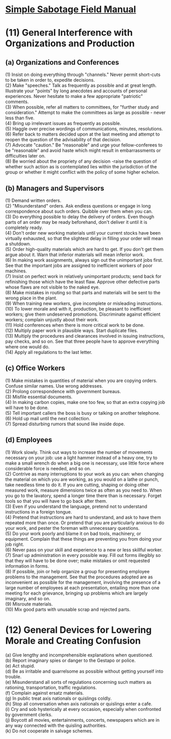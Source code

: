 # [Simple Sabotage Field Manual](https://www.cia.gov/news-information/featured-story-archive/2012-featured-story-archive/CleanedUOSSSimpleSabotage_sm.pdf)

# (11) General Interference with Organizations and Production

## (a) Organizations and Conferences
(1) Insist on doing everything through "channels." Never permit short-cuts to be taken in order to, expedite decisions.
<br>(2) Make "speeches." Talk as frequently as possible and at great length. Illustrate your "points" by long anecdotes and accounts of personal experiences. Never hesitate to make a few appropriate "patriotic" comments.
<br>(3) When possible, refer all matters to committees, for "further study and consideration." Attempt to make the committees as large as possible - never less than five.
<br>(4) Bring up irrelevant issues as frequently as possible.
<br>(5) Haggle over precise wordings of communications, minutes, resolutions.
<br>(6) Refer back to matters decided upon at the last meeting and attempt to reopen the question of the advisability of that decision.
<br>(7) Advocate "caution." Be "reasonable" and urge your fellow-conferees to be "reasonable" and avoid haste which might result in embarrassments or difficulties later on.
<br>(8) Be worried about the propriety of any decision -raise the question of whether such action as is contemplated lies within the jurisdiction of the group or whether it might conflict with the policy of some higher echelon.

## (b) Managers and Supervisors
(1) Demand written orders.
<br>(2) "Misunderstand" orders. Ask endless questions or engage in long correspondence about such orders. Quibble over them when you can.
<br>(3) Do everything possible to delay the delivery of orders. Even though parts of an order may be ready beforehand, don't deliver it until it is completely ready.
<br>(4) Don't order new working materials until your current stocks have been virtually exhausted, so that the slightest delay in filling your order will mean a shutdown.
<br>(5) Order high-quality materials which are hard to get. If you don't get them argue about it. Warn that inferior materials will mean inferior work.
<br>(6) In making work assignments, always sign out the unimportant jobs first. See that the important jobs are assigned to inefficient workers of poor machines.
<br>(7) Insist on perfect work in relatively unimportant products; send back for refinishing those which have the least flaw. Approve other defective parts whose flaws are not visible to the naked eye.
<br>(8) Make mistakes in routing so that parts and materials will be sent to the wrong place in the plant.
<br>(9) When training new workers, give incomplete or misleading instructions.
<br>(10) To lower morale and with it, production, be pleasant to inefficient workers; give them undeserved promotions. Discriminate against efficient workers; complain unjustly about their work.
<br>(11) Hold conferences when there is more critical work to be done.
<br>(12) Multiply paper work in plausible ways. Start duplicate files.
<br>(13) Multiply the procedures and clearances involved in issuing instructions, pay checks, and so on. See that three people have to approve everything where one would do.
<br>(14) Apply all regulations to the last letter.

## (c) Office Workers
(1) Make mistakes in quantities of material when you are copying orders. Confuse similar names. Use wrong addresses.
<br>(2) Prolong correspondence with government bureaus.
<br>(3) Misfile essential documents.
<br>(4) In making carbon copies, make one too few, so that an extra copying job will have to be done.
<br>(5) Tell important callers the boss is busy or talking on another telephone.
<br>(6) Hold up mail until the next collection.
<br>(7) Spread disturbing rumors that sound like inside dope.

## (d) Employees
(1) Work slowly. Think out ways to increase the number of movements necessary on your job: use a light hammer instead of a heavy one, try to make a small wrench do when a big one is necessary, use little force where considerable force is needed, and so on.
<br>(2) Contrive as many interruptions to your work as you can: when changing the material on which you are working, as you would on a lathe or punch, take needless time to do it. If you are cutting, shaping or doing other measured work, measure dimensions twice as often as you need to. When you go to the lavatory, spend a longer time there than is necessary. Forget tools so that you will have to go back after them.
<br>(3) Even if you understand the language, pretend not to understand instructions in a foreign tongue.
<br>(4) Pretend that instructions are hard to understand, and ask to have them repeated more than once. Or pretend that you are particularly anxious to do your work, and pester the foreman with unnecessary questions.
<br>(5) Do your work poorly and blame it on bad tools, machinery, or equipment. Complain that these things are preventing you from doing your job right.
<br>(6) Never pass on your skill and experience to a new or less skillful worker.
<br>(7) Snarl up administration in every possible way. Fill out forms illegibly so that they will have to be done over; make mistakes or omit requested information in forms.
<br>(8) If possible, join or help organize a group for presenting employee problems to the management. See that the procedures adopted are as inconvenient as possible for the management, involving the presence of a large number of employees at each presentation, entailing more than one meeting for each grievance, bringing up problems which are largely imaginary, and so on.
<br>(9) Misroute materials.
<br>(10) Mix good parts with unusable scrap and rejected parts.

# (12) General Devices for Lowering Morale and Creating Confusion

(a) Give lengthy and incomprehensible explanations when questioned.
<br>(b) Report imaginary spies or danger to the Gestapo or police.
<br>(e) Act stupid.
<br>(d) Be as irritable and quarrelsome as possible without getting yourself into trouble.
<br>(e) Misunderstand all sorts of regulations concerning such matters as rationing, transportation, traffic regulations.
<br>(f) Complain against ersatz materials.
<br>(g) In public treat axis nationals or quislings coldly.
<br>(h) Stop all conversation when axis nationals or quislings enter a cafe.
<br>(i) Cry and sob hysterically at every occasion, especially when confronted by government clerks.
<br>(j) Boycott all movies, entertainments, concerts, newspapers which are in any way connected with the quisling authorities.
<br>(k) Do not cooperate in salvage schemes.
